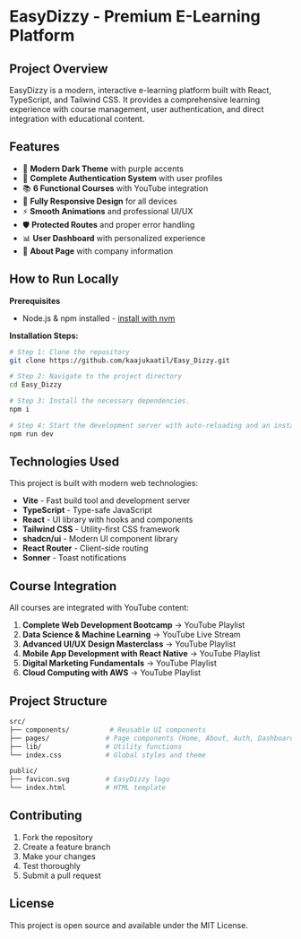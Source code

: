 # EasyDizzy - Premium E-Learning Platform

## Project Overview

EasyDizzy is a modern, interactive e-learning platform built with React, TypeScript, and Tailwind CSS. It provides a comprehensive learning experience with course management, user authentication, and direct integration with educational content.

## Features

- 🎨 **Modern Dark Theme** with purple accents
- 🔐 **Complete Authentication System** with user profiles
- 📚 **6 Functional Courses** with YouTube integration
- 📱 **Fully Responsive Design** for all devices
- ⚡ **Smooth Animations** and professional UI/UX
- 🛡️ **Protected Routes** and proper error handling
- 📊 **User Dashboard** with personalized experience
- 🎯 **About Page** with company information

## How to Run Locally

**Prerequisites**
- Node.js & npm installed - [install with nvm](https://github.com/nvm-sh/nvm#installing-and-updating)

**Installation Steps:**

```sh
# Step 1: Clone the repository
git clone https://github.com/kaajukaatil/Easy_Dizzy.git

# Step 2: Navigate to the project directory
cd Easy_Dizzy

# Step 3: Install the necessary dependencies.
npm i

# Step 4: Start the development server with auto-reloading and an instant preview.
npm run dev
```

## Technologies Used

This project is built with modern web technologies:

- **Vite** - Fast build tool and development server
- **TypeScript** - Type-safe JavaScript
- **React** - UI library with hooks and components
- **Tailwind CSS** - Utility-first CSS framework
- **shadcn/ui** - Modern UI component library
- **React Router** - Client-side routing
- **Sonner** - Toast notifications

## Course Integration

All courses are integrated with YouTube content:

1. **Complete Web Development Bootcamp** → YouTube Playlist
2. **Data Science & Machine Learning** → YouTube Live Stream
3. **Advanced UI/UX Design Masterclass** → YouTube Playlist
4. **Mobile App Development with React Native** → YouTube Playlist
5. **Digital Marketing Fundamentals** → YouTube Playlist
6. **Cloud Computing with AWS** → YouTube Playlist

## Project Structure

```bash
src/
├── components/          # Reusable UI components
├── pages/              # Page components (Home, About, Auth, Dashboard)
├── lib/                # Utility functions
└── index.css           # Global styles and theme

public/
├── favicon.svg         # EasyDizzy logo
└── index.html          # HTML template
```

## Contributing

1. Fork the repository
2. Create a feature branch
3. Make your changes
4. Test thoroughly
5. Submit a pull request

## License

This project is open source and available under the MIT License.
